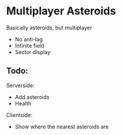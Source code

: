 Multiplayer Asteroids
=====================

Basically asteroids, but multiplayer

- No anti-lag
- Infinite field
- Sector display

Todo:
-----

Serverside:

- Add asteroids
- Health

Clientside:

- Show where the nearest asteroids are
